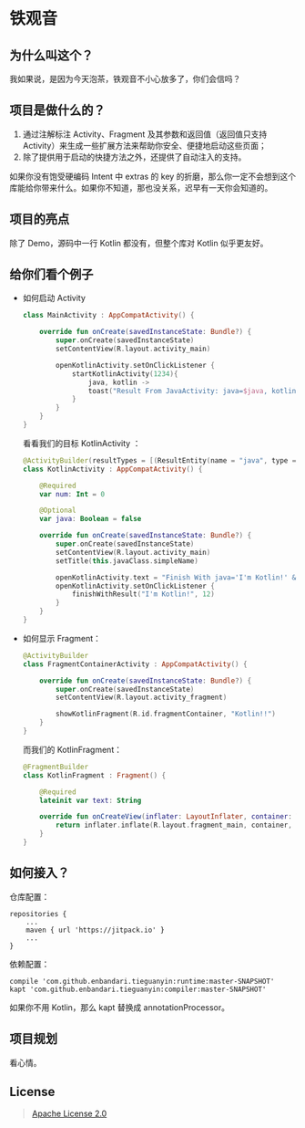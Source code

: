 # 铁观音

## 为什么叫这个？

我如果说，是因为今天泡茶，铁观音不小心放多了，你们会信吗？

## 项目是做什么的？

1. 通过注解标注 Activity、Fragment 及其参数和返回值（返回值只支持 Activity）来生成一些扩展方法来帮助你安全、便捷地启动这些页面；
2. 除了提供用于启动的快捷方法之外，还提供了自动注入的支持。

如果你没有饱受硬编码 Intent 中 extras 的 key 的折磨，那么你一定不会想到这个库能给你带来什么。如果你不知道，那也没关系，迟早有一天你会知道的。

## 项目的亮点

除了 Demo，源码中一行 Kotlin 都没有，但整个库对 Kotlin 似乎更友好。

## 给你们看个例子

* 如何启动 Activity

	``` kotlin
	class MainActivity : AppCompatActivity() {
	
	    override fun onCreate(savedInstanceState: Bundle?) {
	        super.onCreate(savedInstanceState)
	        setContentView(R.layout.activity_main)
	
	        openKotlinActivity.setOnClickListener {
	            startKotlinActivity(1234){
	                java, kotlin ->
	                toast("Result From JavaActivity: java=$java, kotlin=$kotlin" )
	            }
	        }
	    }
	}
	```

	看看我们的目标 KotlinActivity ：

	```kotlin
	@ActivityBuilder(resultTypes = [(ResultEntity(name = "java", type = String::class)), (ResultEntity(name = "kotlin", type = Int::class))])
	class KotlinActivity : AppCompatActivity() {
	
	    @Required
	    var num: Int = 0
	
	    @Optional
	    var java: Boolean = false
	
	    override fun onCreate(savedInstanceState: Bundle?) {
	        super.onCreate(savedInstanceState)
	        setContentView(R.layout.activity_main)
	        setTitle(this.javaClass.simpleName)
	
	        openKotlinActivity.text = "Finish With java='I'm Kotlin!' & kotlin=12"
	        openKotlinActivity.setOnClickListener {
	            finishWithResult("I'm Kotlin!", 12)
	        }
	    }
	}
	```

* 如何显示 Fragment：

	```kotlin
	@ActivityBuilder
	class FragmentContainerActivity : AppCompatActivity() {
	
	    override fun onCreate(savedInstanceState: Bundle?) {
	        super.onCreate(savedInstanceState)
	        setContentView(R.layout.activity_fragment)
	
	        showKotlinFragment(R.id.fragmentContainer, "Kotlin!!")
	    }
	}
	```

	而我们的 KotlinFragment：
	
	```kotlin
	@FragmentBuilder
	class KotlinFragment : Fragment() {
	
	    @Required
	    lateinit var text: String
	
	    override fun onCreateView(inflater: LayoutInflater, container: ViewGroup?, savedInstanceState: Bundle?): View? {
	        return inflater.inflate(R.layout.fragment_main, container, false)
	    }
	}
	```

## 如何接入？

仓库配置：

```
repositories {
    ...
    maven { url 'https://jitpack.io' }
    ...
}
```

依赖配置：

```
compile 'com.github.enbandari.tieguanyin:runtime:master-SNAPSHOT'
kapt 'com.github.enbandari.tieguanyin:compiler:master-SNAPSHOT'
```
如果你不用 Kotlin，那么 kapt 替换成 annotationProcessor。

## 项目规划

看心情。
	
## License

> [Apache License 2.0](https://github.com/enbandari/TieGuanYin/blob/master/LICENSE)